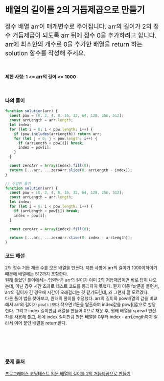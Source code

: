 # 배열의 길이를 2의 거듭제곱으로 만들기

<p style='font-size: 20px'>정수 배열 arr이 매개변수로 주어집니다. arr의 길이가 2의 정수 거듭제곱이 되도록 arr 뒤에 정수 0을 추가하려고 합니다. arr에 최소한의 개수로 0을 추가한 배열을 return 하는 solution 함수를 작성해 주세요.</p>

<br />

<p style='font-size: 15px; font-weight: bold'>제한 사항: 1 <= arr의 길이 <= 1000</p>

<br />

### 나의 풀이

```javascript
function solution(arr) {
  const pow = [0, 2, 4, 8, 16, 32, 64, 128, 256, 512];
  const arrLength = arr.length;
  let index;
  for (let i = 0; i < pow.length; i++) {
    if (pow.includes(arrLength)) return arr;
    for (let j = 0; j < pow.length; i++) {
      if (arrLength < pow[i]) break;
      index = pow[i];
    }
  }

  const zeroArr = Array(index).fill(0);
  return [...arr, ...zeroArr.slice(0, arrLength - index)];
}

// 수정한 풀이
function solution(arr) {
  const pow = [0, 2, 4, 8, 16, 32, 64, 128, 256, 512];
  const arrLength = arr.length;
  let index;
  for (let i = 0; i < pow.length; i++) {
    if (arrLength < pow[i]) break;
    index = pow[i];
  }

  const zeroArr = Array(index).fill(0);

  return [...arr, ...zeroArr.slice(0, index - arrLength)];
}
```

### 코드 해설

2의 정수 거듭 제곱 수를 모은 배열을 만든다. 제한 사항에 arr의 길이가 1000이하이기 때문에 배열에는 512까지 포함한다.
<br />
원래 풀었던 풀이에서는 입력받은 arr의 길이가 이미 2의 거듭제곱이면 바로 답이 나오는데, 아닌 경우 시간 초과로 테스트 코드를 통과하지 못했다. 뭔가 이중 for문을 돌면서, arr의 길이가 긴 경우에 시간이 오래걸리는 것 같기도한데, 왜 그런지 잘 모르겠다.
<br />
다른 풀이 법을 찾아보고, 원래의 풀이를 수정했다.
arr의 길이와 pow배열의 값을 비교해서 arr의 길이가 `pow[i]`보다 작으면 if문을 탈출하여
index값을 pow[i]값으로 할당한다. 그리고 index 길이만큼 배열을 만들어 0으로 채운 후, 원래 배열을 spread 연산자를 사용해 풀고, 뒤에 index 길이만큼 만든 배열을 0부터 index - arrLength까지 잘라서 이어 붙인 배열을 return한다.

<br />
<br />
<br />
<br />

### 문제 출처

<a href='https://school.programmers.co.kr/learn/courses/30/lessons/181857'>프로그래머스 코딩테스트 입문 배열의 길이를 2의 거듭제곱으로 만들기</a>
